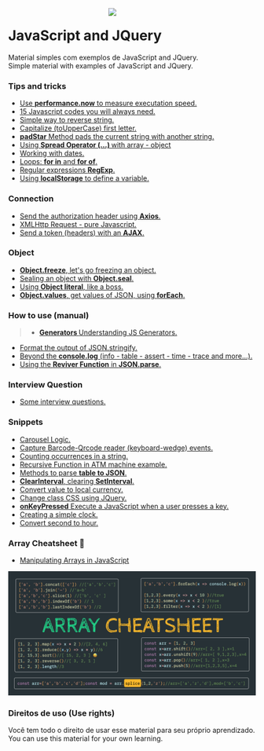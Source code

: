 <img src="https://i.ibb.co/M6nBBb0/mascote.png" align="right" width="300">

# JavaScript and JQuery

<p>
  Material simples com exemplos de JavaScript and JQuery.<br/>
  Simple material with examples of JavaScript and JQuery.
</p>

### Tips and tricks

* [Use <b>performance.now</b> to measure executation speed.](https://github.com/JoseMateusCamargo/javascript/blob/main/tips-and-tricks/performance.now.js)
* [15 Javascript codes you will always need. ](https://github.com/JoseMateusCamargo/javascript/blob/main/tips-and-tricks/15.code.md)
* [Simple way to reverse string. ](https://github.com/JoseMateusCamargo/javascript/blob/master/reverse.string.js)
* [Capitalize (toUpperCase) first letter.](https://github.com/JoseMateusCamargo/javascript/blob/master/capitalize.first.letter.js)
* [<b>padStar</b> Method pads the current string with another string.](https://github.com/JoseMateusCamargo/javascript/blob/master/padStart.js)
* [Using <b>Spread Operator (...) </b> with array - object](https://github.com/JoseMateusCamargo/javascript/blob/master/spread_operator.js)
* [Working with dates.](https://github.com/JoseMateusCamargo/javascript/blob/master/date.js)
* [Loops: <b>for in</b> and <b>for of</b>.](https://github.com/JoseMateusCamargo/javascript/blob/master/loops_for-in_and_for-of.js)
* [Regular expressions <b>RegExp</b>.](https://github.com/JoseMateusCamargo/javascript/blob/master/regex_tips.js)
* [Using <b>localStorage</b> to define a variable.](https://github.com/JoseMateusCamargo/javascript/blob/master/set_get_localStorage.js)

### Connection

* [Send the authorization header using <b>Axios</b>.](https://github.com/JoseMateusCamargo/javascript/blob/master/request-method/header_using_axios.js)
* [XMLHttp Request - pure Javascript.](https://github.com/JoseMateusCamargo/javascript/blob/master/request-method/XMLHttp_Request.js)
* [Send a token (headers) with an <b>AJAX</b>.](https://github.com/JoseMateusCamargo/javascript/blob/master/request-method/send_token_ajax.js)

### Object

* [<b>Object.freeze</b>, let's go freezing an object.](https://github.com/JoseMateusCamargo/javascript/blob/master/object/obj.freeze.js)
* [Sealing an object with <b>Object.seal</b>.](https://github.com/JoseMateusCamargo/javascript/blob/master/object/obj.seal.js)
* [Using <b>Object literal</b>, like a boss.](https://github.com/JoseMateusCamargo/javascript/blob/master/object/obj_literal.js)
* [<b>Object.values</b>, get values of JSON, using <b>forEach</b>.](https://github.com/JoseMateusCamargo/javascript/blob/master/object/obj.values.js)

### How to use (manual)

> * [<b>Generators </b> Understanding JS Generators.](https://github.com/JoseMateusCamargo/javascript/blob/main/generators/gener.app.js)

* [Format the output of JSON.stringify.](https://github.com/JoseMateusCamargo/javascript/blob/master/how-to-use/json.stringify_format.js)
* [Beyond the <b>console.log</b> (info - table - assert - time - trace and more...).](https://github.com/JoseMateusCamargo/javascript/blob/master/console_methods.js)
* [Using the <b>Reviver Function</b> in <b>JSON.parse</b>.](https://github.com/JoseMateusCamargo/javascript/blob/master/json.parse_reviver.js)

### Interview Question

* [Some interview questions.](https://github.com/JoseMateusCamargo/javascript/blob/master/interview-question/README.md)

### Snippets

* [Carousel Logic.](https://github.com/JoseMateusCamargo/javascript/blob/master/snippets/carousel_logic.js)
* [Capture Barcode-Qrcode reader (keyboard-wedge) events.](https://github.com/JoseMateusCamargo/javascript/blob/master/snippets/wedge_barcode_capture_event.js)
* [Counting occurrences in a string.](https://github.com/JoseMateusCamargo/javascript/blob/master/snippets/count_occurrences.js)
* [Recursive Function in ATM machine example.](https://github.com/JoseMateusCamargo/javascript/blob/master/snippets/recursive_ATM_machine.js)
* [Methods to parse <b>table to JSON</b>.](https://github.com/JoseMateusCamargo/javascript/blob/master/snippets/table_to_JSON.js)
* [<b>ClearInterval</b>, clearing <b>SetInterval</b>.](https://github.com/JoseMateusCamargo/javascript/blob/master/snippets/clear_setInterval.js)
* [Convert value to local currency.](https://github.com/JoseMateusCamargo/javascript/blob/master/snippets/currency_converter.js)
* [Change class CSS using JQuery.](https://github.com/JoseMateusCamargo/javascript/blob/master/snippets/change_class_css.js)
* [<b>onKeyPressed</b> Execute a JavaScript when a user presses a key.](https://github.com/JoseMateusCamargo/javascript/blob/master/snippets/onkeypress_event.js)
* [Creating a simple clock.](https://github.com/JoseMateusCamargo/javascript/blob/master/snippets/simple_javascript_clock.js)
* [Convert second to hour.](https://github.com/JoseMateusCamargo/javascript/blob/master/snippets/second_to_hour.js)

### Array Cheatsheet 🚀

* [Manipulating Arrays in JavaScript](https://github.com/JoseMateusCamargo/javascript/tree/master/arrays-manipulating#readme)

![alt text](assets/img/array_cheatsheet.png)

### Direitos de uso (Use rights)

<p>
  Você tem todo o direito de usar esse material para seu próprio aprendizado.<br/>
  You can use this material for your own learning.
</p>